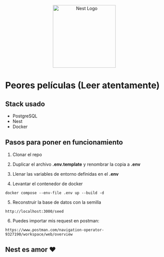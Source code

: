 <p align="center">
  <a href="http://nestjs.com/" target="blank"><img src="https://nestjs.com/img/logo-small.svg" width="200" alt="Nest Logo" /></a>
</p>


# Peores películas (Leer atentamente)

## Stack usado
* PostgreSQL
* Nest
* Docker

## Pasos para poner en funcionamiento

1. Clonar el repo

2. Duplicar el archivo __.env.template__ y renombrar la copia a __.env__

3. Llenar las variables de entorno definidas en el __.env__

4. Levantar el contenedor de docker
```
docker compose --env-file .env up --build -d
```

5. Reconstruir la base de datos con la semilla
```
http://localhost:3000/seed 
```

6. Puedes importar mis request en postman:
```
https://www.postman.com/navigation-operator-9327190/workspace/web/overview
```

## Nest es amor ❤️